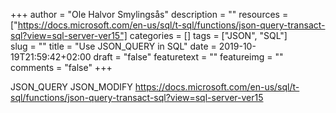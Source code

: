 +++
author = "Ole Halvor Smylingsås"
description = ""
resources = ["https://docs.microsoft.com/en-us/sql/t-sql/functions/json-query-transact-sql?view=sql-server-ver15"]
categories = []
tags = ["JSON", "SQL"]     
slug = ""
title = "Use JSON_QUERY in SQL"
date = 2019-10-19T21:59:42+02:00
draft = "false"
featuretext = ""
featureimg = ""
comments = "false"
+++

JSON_QUERY
JSON_MODIFY
https://docs.microsoft.com/en-us/sql/t-sql/functions/json-query-transact-sql?view=sql-server-ver15